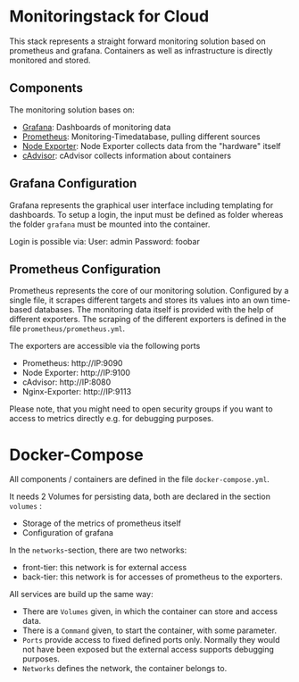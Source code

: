 # Monitoringstack for Cloud

This stack represents a straight forward monitoring solution based on prometheus and grafana.
Containers as well as infrastructure is directly monitored and stored.

## Components

The monitoring solution bases on:

- [Grafana](https://grafana.com/): Dashboards of monitoring data
- [Prometheus](https://prometheus.io/): Monitoring-Timedatabase, pulling different sources
- [Node Exporter](https://github.com/prometheus/node_exporter): Node Exporter collects data from the "hardware" itself
- [cAdvisor](https://github.com/google/cadvisor): cAdvisor collects information about containers

## Grafana Configuration

Grafana represents the graphical user interface including templating for dashboards.
To setup a login, the input must be defined as folder whereas the folder `grafana` must be mounted into the container.

Login is possible via:
User: admin
Password: foobar

## Prometheus Configuration

Prometheus represents the core of our monitoring solution.
Configured by a single file, it scrapes different targets and stores its values into an own time-based databases.
The monitoring data itself is provided with the help of different exporters.
The scraping of the different exporters is defined in the file `prometheus/prometheus.yml`.

The exporters are accessible via the following ports
- Prometheus: http://IP:9090
- Node Exporter: http://IP:9100
- cAdvisor: http://IP:8080
- Nginx-Exporter: http://IP:9113

Please note, that you might need to open security groups if you want to access to metrics directly e.g. for debugging purposes.

# Docker-Compose

All components / containers are defined in the file `docker-compose.yml`.

It needs 2 Volumes for persisting data, both are declared in the section `volumes` :

- Storage of the metrics of prometheus itself
- Configuration of grafana

In the `networks`-section, there are two networks:

- front-tier: this network is for external access
- back-tier: this network is for accesses of prometheus to the exporters.

All services are build up the same way:

- There are `Volumes` given, in which the container can store and access data.
- There is a `Command` given, to start the container, with some parameter.
- `Ports` provide access to fixed defined ports only. Normally they would not have been exposed but the external access supports debugging purposes.
- `Networks` defines the network, the container belongs to.
